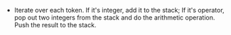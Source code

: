 - Iterate over each token. If it's integer, add it to the stack; If it's operator, pop out two integers from the stack and do the arithmetic operation. Push the result to the stack.